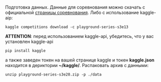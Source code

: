 Подготовка данных. Данные для соревнования можно скачать с официальной [страницы соревнования](https://www.kaggle.com/c/playground-series-s3e20/data). Либо с использование kaggle-aip:
```
kaggle competitions download -c playground-series-s3e13
```

__ATTENTION__: перед использованием kaggle-api, убедитесь, что у вас установлен kaggle-api
```
pip install kaggle
```

а также заведен токен на вашей странице kaggle и токен __kaggle.json__ находится в дериктории __~/kaggle/__. Распаковать архив с данными:
```
unzip playground-series-s3e20.zip -p ./data
```